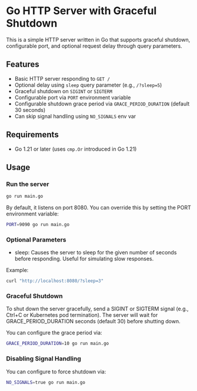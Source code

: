 # Go HTTP Server with Graceful Shutdown

This is a simple HTTP server written in Go that supports graceful shutdown, configurable port, and optional request delay through query parameters.

## Features

- Basic HTTP server responding to `GET /`
- Optional delay using `sleep` query parameter (e.g., `/?sleep=5`)
- Graceful shutdown on `SIGINT` or `SIGTERM`
- Configurable port via `PORT` environment variable
- Configurable shutdown grace period via `GRACE_PERIOD_DURATION` (default 30 seconds)
- Can skip signal handling using `NO_SIGNALS` env var

## Requirements

- Go 1.21 or later (uses `cmp.Or` introduced in Go 1.21)

## Usage

### Run the server

```bash
go run main.go
```

By default, it listens on port 8080. You can override this by setting the PORT environment variable:

```bash
PORT=9090 go run main.go
```

### Optional Parameters

- sleep: Causes the server to sleep for the given number of seconds before responding. Useful for simulating slow responses.

Example:

```bash
curl "http://localhost:8080/?sleep=3"
```

### Graceful Shutdown

To shut down the server gracefully, send a SIGINT or SIGTERM signal (e.g., Ctrl+C or Kubernetes pod termination). The server will wait for GRACE_PERIOD_DURATION seconds (default 30) before shutting down.

You can configure the grace period via:

```bash
GRACE_PERIOD_DURATION=10 go run main.go
```

### Disabling Signal Handling
You can configure to force shutdown via:

```bash
NO_SIGNALS=true go run main.go
```

